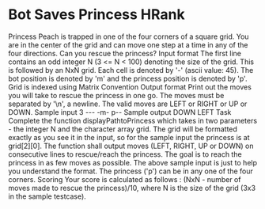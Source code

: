 # Bot Saves Princess HRank
 Princess Peach is trapped in one of the four corners of a square grid. You are in the center of the grid and can move one step at a time in any of the four directions. Can you rescue the princess?  Input format  The first line contains an odd integer N (3 <= N < 100) denoting the size of the grid. This is followed by an NxN grid. Each cell is denoted by '-' (ascii value: 45). The bot position is denoted by 'm' and the princess position is denoted by 'p'.  Grid is indexed using Matrix Convention  Output format  Print out the moves you will take to rescue the princess in one go. The moves must be separated by '\n', a newline. The valid moves are LEFT or RIGHT or UP or DOWN.  Sample input  3 --- -m- p-- Sample output  DOWN LEFT Task  Complete the function displayPathtoPrincess which takes in two parameters - the integer N and the character array grid. The grid will be formatted exactly as you see it in the input, so for the sample input the princess is at grid[2][0]. The function shall output moves (LEFT, RIGHT, UP or DOWN) on consecutive lines to rescue/reach the princess. The goal is to reach the princess in as few moves as possible.  The above sample input is just to help you understand the format. The princess ('p') can be in any one of the four corners.  Scoring Your score is calculated as follows : (NxN - number of moves made to rescue the princess)/10, where N is the size of the grid (3x3 in the sample testcase).
